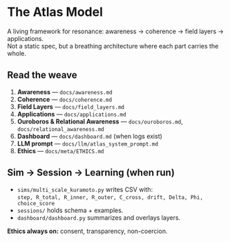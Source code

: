 # The Atlas Model

A living framework for resonance: awareness → coherence → field layers → applications.  
Not a static spec, but a breathing architecture where each part carries the whole.

## Read the weave
1. **Awareness** — `docs/awareness.md`
2. **Coherence** — `docs/coherence.md`
3. **Field Layers** — `docs/field_layers.md`
4. **Applications** — `docs/applications.md`
5. **Ouroboros & Relational Awareness** — `docs/ouroboros.md`, `docs/relational_awareness.md`
6. **Dashboard** — `docs/dashboard.md` (when logs exist)
7. **LLM prompt** — `docs/llm/atlas_system_prompt.md`
8. **Ethics** — `docs/meta/ETHICS.md`

## Sim → Session → Learning (when run)
- `sims/multi_scale_kuramoto.py` writes CSV with:  
  `step, R_total, R_inner, R_outer, C_cross, drift, Delta, Phi, choice_score`
- `sessions/` holds schema + examples.
- `dashboard/dashboard.py` summarizes and overlays layers.

**Ethics always on:** consent, transparency, non-coercion.
